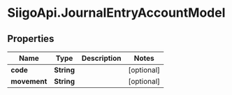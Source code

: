 # SiigoApi.JournalEntryAccountModel

## Properties

Name | Type | Description | Notes
------------ | ------------- | ------------- | -------------
**code** | **String** |  | [optional] 
**movement** | **String** |  | [optional] 


